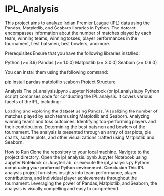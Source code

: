 # IPL_Analysis
This project aims to analyze Indian Premier League (IPL) data using the Pandas, Matplotlib, and Seaborn libraries in Python. The dataset encompasses information about the number of matches played by each team, winning teams, winning tosses, player performances in the tournament, best batsmen, best bowlers, and more.

Prerequisites
Ensure that you have the following libraries installed:

Python (>= 3.6)
Pandas (>= 1.0.0)
Matplotlib (>= 3.0.0)
Seaborn (>= 0.9.0)



You can install them using the following command:

pip install pandas matplotlib seaborn
Project Structure


Analysis
The ipl_analysis.ipynb Jupyter Notebook (or ipl_analysis.py Python script) comprises code for conducting the IPL analysis. It covers various facets of the IPL, including:

Loading and exploring the dataset using Pandas.
Visualizing the number of matches played by each team using Matplotlib and Seaborn.
Analyzing winning teams and toss outcomes.
Identifying top-performing players and their contributions.
Determining the best batsmen and bowlers of the tournament.
The analysis is presented through an array of bar plots, pie charts, scatter plots, and other visualizations crafted using Matplotlib and Seaborn.

How to Run
Clone the repository to your local machine.
Navigate to the project directory.
Open the ipl_analysis.ipynb Jupyter Notebook using Jupyter Notebook or JupyterLab, or execute the ipl_analysis.py Python script using your preferred Python environment.
Conclusion
This IPL analysis project furnishes insights into team performance, player contributions, and individual player achievements throughout the tournament. Leveraging the power of Pandas, Matplotlib, and Seaborn, the analysis is visually compelling and easy to comprehend.

